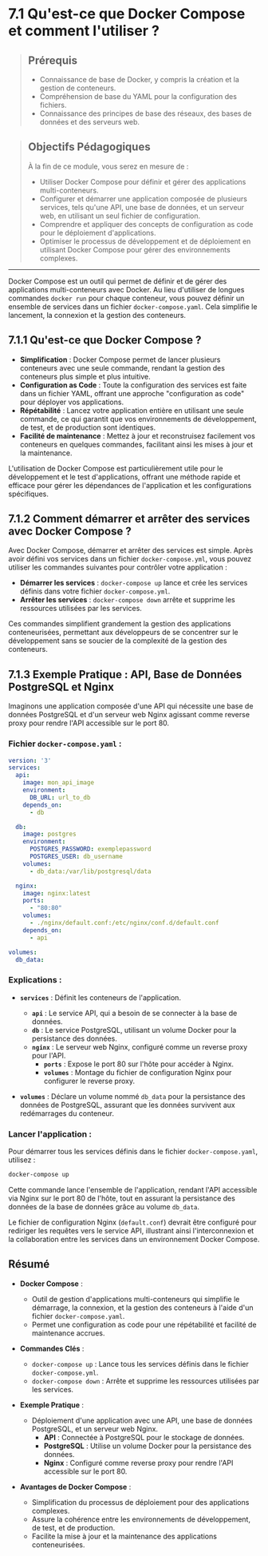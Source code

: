 # 7.1 Qu'est-ce que Docker Compose et comment l'utiliser ?

<blockquote>
  <h2>Prérequis</h2>
  <ul>
    <li>Connaissance de base de Docker, y compris la création et la gestion de conteneurs.</li>
    <li>Compréhension de base du YAML pour la configuration des fichiers.</li>
    <li>Connaissance des principes de base des réseaux, des bases de données et des serveurs web.</li>
  </ul>
</blockquote>

<blockquote>
  <h2>Objectifs Pédagogiques</h2>
  <p>À la fin de ce module, vous serez en mesure de :</p>
  <ul>
    <li>Utiliser Docker Compose pour définir et gérer des applications multi-conteneurs.</li>
    <li>Configurer et démarrer une application composée de plusieurs services, tels qu'une API, une base de données, et un serveur web, en utilisant un seul fichier de configuration.</li>
    <li>Comprendre et appliquer des concepts de configuration as code pour le déploiement d'applications.</li>
    <li>Optimiser le processus de développement et de déploiement en utilisant Docker Compose pour gérer des environnements complexes.</li>
  </ul>
</blockquote>

---

Docker Compose est un outil qui permet de définir et de gérer des applications multi-conteneurs avec Docker. Au lieu d'utiliser de longues commandes `docker run` pour chaque conteneur, vous pouvez définir un ensemble de services dans un fichier `docker-compose.yaml`. Cela simplifie le lancement, la connexion et la gestion des conteneurs.


## 7.1.1 Qu'est-ce que Docker Compose ?

- **Simplification** : Docker Compose permet de lancer plusieurs conteneurs avec une seule commande, rendant la gestion des conteneurs plus simple et plus intuitive.
- **Configuration as Code** : Toute la configuration des services est faite dans un fichier YAML, offrant une approche "configuration as code" pour déployer vos applications.
- **Répétabilité** : Lancez votre application entière en utilisant une seule commande, ce qui garantit que vos environnements de développement, de test, et de production sont identiques.
- **Facilité de maintenance** : Mettez à jour et reconstruisez facilement vos conteneurs en quelques commandes, facilitant ainsi les mises à jour et la maintenance.

L'utilisation de Docker Compose est particulièrement utile pour le développement et le test d'applications, offrant une méthode rapide et efficace pour gérer les dépendances de l'application et les configurations spécifiques.

## 7.1.2 Comment démarrer et arrêter des services avec Docker Compose ?

Avec Docker Compose, démarrer et arrêter des services est simple. Après avoir défini vos services dans un fichier `docker-compose.yml`, vous pouvez utiliser les commandes suivantes pour contrôler votre application :

- **Démarrer les services** : `docker-compose up` lance et crée les services définis dans votre fichier `docker-compose.yml`.
- **Arrêter les services** : `docker-compose down` arrête et supprime les ressources utilisées par les services.

Ces commandes simplifient grandement la gestion des applications conteneurisées, permettant aux développeurs de se concentrer sur le développement sans se soucier de la complexité de la gestion des conteneurs.


## 7.1.3 Exemple Pratique : API, Base de Données PostgreSQL et Nginx

Imaginons une application composée d'une API qui nécessite une base de données PostgreSQL et d'un serveur web Nginx agissant comme reverse proxy pour rendre l'API accessible sur le port 80.

### Fichier `docker-compose.yaml` :

```yaml
version: '3'
services:
  api:
    image: mon_api_image
    environment:
      DB_URL: url_to_db
    depends_on:
      - db

  db:
    image: postgres
    environment:
      POSTGRES_PASSWORD: exemplepassword
      POSTGRES_USER: db_username
    volumes:
      - db_data:/var/lib/postgresql/data

  nginx:
    image: nginx:latest
    ports:
      - "80:80"
    volumes:
      - ./nginx/default.conf:/etc/nginx/conf.d/default.conf
    depends_on:
      - api

volumes:
  db_data:
```

### Explications :

- **`services`** : Définit les conteneurs de l'application.
  - **`api`** : Le service API, qui a besoin de se connecter à la base de données.
  - **`db`** : Le service PostgreSQL, utilisant un volume Docker pour la persistance des données.
  - **`nginx`** : Le serveur web Nginx, configuré comme un reverse proxy pour l'API.
    - **`ports`** : Expose le port 80 sur l'hôte pour accéder à Nginx.
    - **`volumes`** : Montage du fichier de configuration Nginx pour configurer le reverse proxy.

- **`volumes`** : Déclare un volume nommé `db_data` pour la persistance des données de PostgreSQL, assurant que les données survivent aux redémarrages du conteneur.

### Lancer l'application :

Pour démarrer tous les services définis dans le fichier `docker-compose.yaml`, utilisez :

```bash
docker-compose up
```

Cette commande lance l'ensemble de l'application, rendant l'API accessible via Nginx sur le port 80 de l'hôte, tout en assurant la persistance des données de la base de données grâce au volume `db_data`.

Le fichier de configuration Nginx (`default.conf`) devrait être configuré pour rediriger les requêtes vers le service API, illustrant ainsi l'interconnexion et la collaboration entre les services dans un environnement Docker Compose.

## Résumé

- **Docker Compose** :
  - Outil de gestion d'applications multi-conteneurs qui simplifie le démarrage, la connexion, et la gestion des conteneurs à l'aide d'un fichier `docker-compose.yaml`.
  - Permet une configuration as code pour une répétabilité et facilité de maintenance accrues.

- **Commandes Clés** :
  - `docker-compose up` : Lance tous les services définis dans le fichier `docker-compose.yml`.
  - `docker-compose down` : Arrête et supprime les ressources utilisées par les services.

- **Exemple Pratique** :
  - Déploiement d'une application avec une API, une base de données PostgreSQL, et un serveur web Nginx.
    - **API** : Connectée à PostgreSQL pour le stockage de données.
    - **PostgreSQL** : Utilise un volume Docker pour la persistance des données.
    - **Nginx** : Configuré comme reverse proxy pour rendre l'API accessible sur le port 80.

- **Avantages de Docker Compose** :
  - Simplification du processus de déploiement pour des applications complexes.
  - Assure la cohérence entre les environnements de développement, de test, et de production.
  - Facilite la mise à jour et la maintenance des applications conteneurisées.

